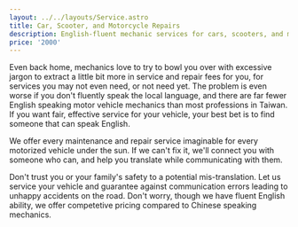 ```yaml
---
layout: ../../layouts/Service.astro
title: Car, Scooter, and Motorcycle Repairs
description: English-fluent mechanic services for cars, scooters, and motorcycles in Taiwan.
price: '2000'
---
```


Even back home, mechanics love to try to bowl you over with excessive jargon to extract a little
bit more in service and repair fees for you, for services you may not even need, or not need yet.
The problem is even worse if you don't fluently speak the local language, and there are far fewer
English speaking motor vehicle mechanics than most professions in Taiwan. If you want fair, effective
service for your vehicle, your best bet is to find someone that can speak English.

We offer every maintenance and repair service imaginable for every motorized vehicle under the sun. If
we can't fix it, we'll connect you with someone who can, and help you translate while communicating with
them.

Don't trust you or your family's safety to a potential mis-translation. Let us service your vehicle
and guarantee against communication errors leading to unhappy accidents on the road. Don't worry, though we
have fluent English ability, we offer competetive pricing compared to Chinese speaking mechanics.
